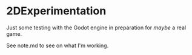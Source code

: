 # 2DExperimentation
 Just some testing with the Godot engine in preparation for *maybe* a real game.

See note.md to see on what I'm working.

